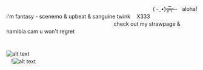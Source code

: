 ㅤㅤㅤㅤㅤㅤㅤㅤㅤ


ㅤㅤㅤㅤㅤㅤㅤㅤㅤㅤㅤㅤㅤㅤㅤㅤㅤㅤㅤㅤㅤㅤㅤㅤㅤㅤㅤㅤㅤㅤ( -_•)╦̵̵̿╤─ㅤaloha! i'm fantasy - scenemo & upbeat & sanguine twink ㅤX333  
ㅤㅤㅤㅤㅤㅤㅤㅤㅤㅤㅤㅤㅤㅤㅤㅤㅤㅤㅤㅤㅤㅤcheck out my strawpage & namibia cam u won't regretㅤㅤㅤㅤㅤㅤㅤㅤㅤㅤㅤㅤㅤㅤㅤㅤㅤㅤㅤㅤㅤㅤㅤㅤㅤㅤㅤㅤㅤㅤㅤㅤㅤㅤㅤㅤㅤㅤㅤㅤㅤㅤㅤㅤㅤㅤㅤㅤㅤㅤㅤㅤㅤㅤㅤㅤㅤㅤㅤㅤㅤㅤㅤㅤㅤㅤㅤㅤㅤㅤㅤㅤㅤㅤㅤㅤㅤㅤㅤㅤㅤㅤㅤㅤㅤㅤㅤㅤㅤㅤㅤㅤㅤㅤㅤㅤㅤㅤㅤㅤㅤㅤ![alt text](https://sun9-73.userapi.com/impg/HKDhYT-xQQSeH-lTCXqMEAgYso_TMGmKzLRpAA/5sSMvKN6a00.jpg?size=324x460&quality=95&sign=0caffcf99be04a50b4890834b7f2fdd2&type=album)ㅤㅤㅤㅤㅤㅤㅤㅤㅤㅤㅤㅤㅤㅤㅤㅤㅤㅤㅤㅤㅤㅤㅤㅤㅤㅤㅤㅤㅤㅤㅤㅤㅤㅤㅤ!![alt text](https://upload.wikimedia.org/wikipedia/commons/thumb/f/fd/LGBTQ%2B_rainbow_flag_Quasar_%22Progress%22_variant.svg/800px-LGBTQ%2B_rainbow_flag_Quasar_%22Progress%22_variant.svg.png)

